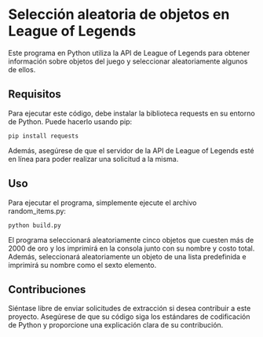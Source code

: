 # Selección aleatoria de objetos en League of Legends
Este programa en Python utiliza la API de League of Legends para obtener información sobre objetos del juego y seleccionar aleatoriamente algunos de ellos.

## Requisitos
Para ejecutar este código, debe instalar la biblioteca requests en su entorno de Python. Puede hacerlo usando pip:

```
pip install requests
```
Además, asegúrese de que el servidor de la API de League of Legends esté en línea para poder realizar una solicitud a la misma.

## Uso
Para ejecutar el programa, simplemente ejecute el archivo random_items.py:

```
python build.py
```
El programa seleccionará aleatoriamente cinco objetos que cuesten más de 2000 de oro y los imprimirá en la consola junto con su nombre y costo total. Además, seleccionará aleatoriamente un objeto de una lista predefinida e imprimirá su nombre como el sexto elemento.

## Contribuciones
Siéntase libre de enviar solicitudes de extracción si desea contribuir a este proyecto. Asegúrese de que su código siga los estándares de codificación de Python y proporcione una explicación clara de su contribución.
